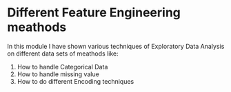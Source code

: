 # Different Feature Engineering meathods 
In this module I have shown various techniques of Exploratory Data Analysis on different data sets of meathods like:
1) How to handle Categorical Data
2) How to handle missing value
3) How to do different Encoding techniques
